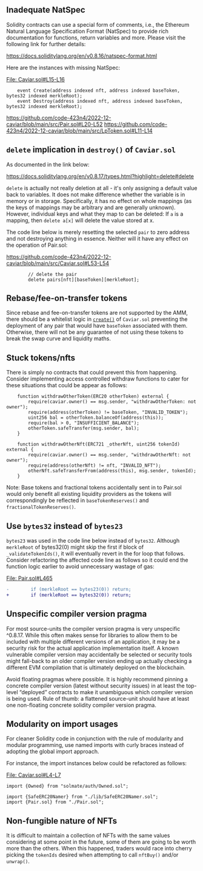 ## Inadequate NatSpec
Solidity contracts can use a special form of comments, i.e., the Ethereum Natural Language Specification Format (NatSpec) to provide rich documentation for functions, return variables and more. Please visit the following link for further details:

https://docs.soliditylang.org/en/v0.8.16/natspec-format.html

Here are the instances with missing NatSpec:

[File: Caviar.sol#L15-L16](https://github.com/code-423n4/2022-12-caviar/blob/main/src/Caviar.sol#L15-L16)

```
    event Create(address indexed nft, address indexed baseToken, bytes32 indexed merkleRoot);
    event Destroy(address indexed nft, address indexed baseToken, bytes32 indexed merkleRoot);
```
https://github.com/code-423n4/2022-12-caviar/blob/main/src/Pair.sol#L20-L52
https://github.com/code-423n4/2022-12-caviar/blob/main/src/LpToken.sol#L11-L14

## `delete` implication in `destroy()` of `Caviar.sol`
As documented in the link below:

https://docs.soliditylang.org/en/v0.8.17/types.html?highlight=delete#delete

`delete` is actually not really deletion at all - it's only assigning a default value back to variables. It does not make difference whether the variable is in memory or in storage. Specifically, it has no effect on whole mappings (as the keys of mappings may be arbitrary and are generally unknown). However, individual keys and what they map to can be deleted: If `a` is a mapping, then `delete a[x]` will delete the value stored at x.

The code line below is merely resetting the selected `pair` to zero address and not destroying anything in essence. Neither will it have any effect on the operation of Pair.sol:

https://github.com/code-423n4/2022-12-caviar/blob/main/src/Caviar.sol#L53-L54

```
        // delete the pair
        delete pairs[nft][baseToken][merkleRoot];
```
## Rebase/fee-on-transfer tokens
Since rebase and fee-on-transfer tokens are not supported by the AMM, there should be a whitelist logic in [`create()`](https://github.com/code-423n4/2022-12-caviar/blob/main/src/Caviar.sol#L28-L43) of `Caviar.sol` preventing the deployment of any pair that would have `baseToken` associated with them. Otherwise, there will not be any guarantee of not using these tokens to break the swap curve and liquidity maths.

## Stuck tokens/nfts
There is simply no contracts that could prevent this from happening. Consider implementing access controlled withdraw functions to cater for these situations that could be appear as follows:

```
    function withdrawOtherToken(ERC20 otherToken) external {
        require(caviar.owner() == msg.sender, "withdrawOtherToken: not owner");
        require(address(otherToken) != baseToken, "INVALID_TOKEN"); 
        uint256 bal = otherToken.balanceOf(address(this));
        require(bal > 0, "INSUFFICIENT_BALANCE");
        otherToken.safeTransfer(msg.sender, bal);
    } 
```
```
    function withdrawOtherNft(ERC721 _otherNft, uint256 tokenId) external {
        require(caviar.owner() == msg.sender, "withdrawOtherNft: not owner");
        require(address(otherNft) != nft, "INVALID_NFT"); 
        otherNft.safeTransferFrom(address(this), msg.sender, tokenId);
    } 
```
Note: Base tokens and fractional tokens accidentally sent in to Pair.sol would only benefit all existing liquidity providers as the tokens will correspondingly be reflected in `baseTokenReserves()` and `fractionalTokenReserves()`.

## Use `bytes32` instead of `bytes23`
`bytes23` was used in the code line below instead of `bytes32`. Although `merkleRoot` of bytes32(0) might skip the first if block of `_validateTokenIds()`, it will eventually revert in the for loop that follows. Consider refactoring the affected code line as follows so it could end the function logic earlier to avoid unnecessary wastage of gas:

[File: Pair.sol#L465](https://github.com/code-423n4/2022-12-caviar/blob/main/src/Pair.sol#L465)

```diff
-        if (merkleRoot == bytes23(0)) return;
+        if (merkleRoot == bytes32(0)) return;
```
## Unspecific compiler version pragma
For most source-units the compiler version pragma is very unspecific ^0.8.17. While this often makes sense for libraries to allow them to be included with multiple different versions of an application, it may be a security risk for the actual application implementation itself. A known vulnerable compiler version may accidentally be selected or security tools might fall-back to an older compiler version ending up actually checking a different EVM compilation that is ultimately deployed on the blockchain.

Avoid floating pragmas where possible. It is highly recommend pinning a concrete compiler version (latest without security issues) in at least the top-level “deployed” contracts to make it unambiguous which compiler version is being used. Rule of thumb: a flattened source-unit should have at least one non-floating concrete solidity compiler version pragma.

## Modularity on import usages
For cleaner Solidity code in conjunction with the rule of modularity and modular programming, use named imports with curly braces instead of adopting the global import approach.

For instance, the import instances below could be refactored as follows:

[File: Caviar.sol#L4-L7](https://github.com/code-423n4/2022-12-caviar/blob/main/src/Caviar.sol#L4-L7)

```
import {Owned} from "solmate/auth/Owned.sol";

import {SafeERC20Namer} from "./lib/SafeERC20Namer.sol";
import {Pair.sol} from "./Pair.sol";
```
## Non-fungible nature of NFTs
It is difficult to maintain a collection of NFTs with the same values considering at some point in the future, some of them are going to be worth more than the others. When this happened, traders would race into cherry picking the `tokenIds` desired when attempting to call `nftBuy()` and/or `unwrap()`.